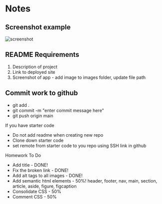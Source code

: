 # Notes

## Screenshot example
![screenshot](./assets/images/search-engine-optimization.jpg)

## README Requirements
1. Description of project
2. Link to deployed site
3. Screenshot of app - add image to images folder, update file path

## Commit work to github
- git add .
- git commit -m "enter commit message here"
- git push origin main

If you have starter code
- Do not add readme when creating new repo
- Clone down starter code
- set remote from starter code to you repo using SSH link in github

Homework To Do
- Add title - DONE!
- Fix the broken link - DONE!
- Add alt tags to all images - DONE!
- Add semantic html elements - 50%!
    header, footer, nav, main, section, article, aside, figure, figcaption
- Consolidate CSS - 50%
- Comment CSS - 50%
